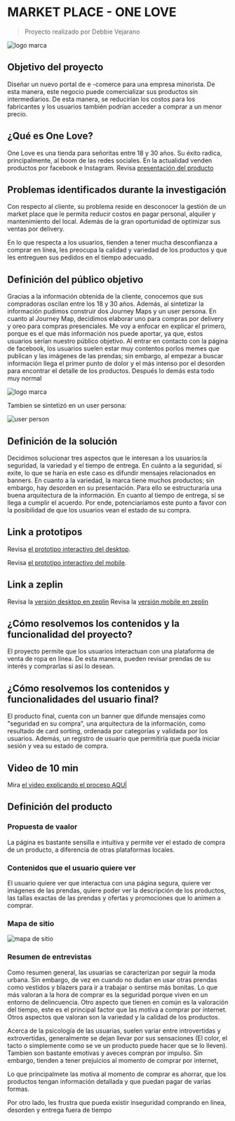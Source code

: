 # MARKET PLACE - ONE LOVE
> Proyecto realizado por Debbie Vejarano

![logo marca](https://fotos.subefotos.com/4d07eeead61b964fe7c8224e4a2100e6o.jpg)

## Objetivo del proyecto
Diseñar un nuevo portal de e -comerce para una empresa minorista. De esta manera, este negocio puede comercializar sus productos sin intermediarios. De esta manera, se reducirían los costos para los fabricantes y los usuarios también podrían acceder a comprar a un menor precio.

## ¿Qué es One Love?
One Love es una tienda para señoritas entre 18 y 30 años. Su éxito radica, principalmente, al boom de las redes sociales. En la actualidad venden productos por facebook e Instagram.
Revisa [presentación del producto](https://docs.google.com/presentation/d/1sAYuZ9awqnoQYfLkG3-8BLhILsEGoHF6EoWFpeu5KX4/edit?usp=sharing)

## Problemas identificados durante la investigación
Con respecto al cliente, su problema reside en desconocer la gestión de un market place que le permita reducir costos en pagar personal, alquiler y mantenimiento del local. Además de la gran oportunidad de optimizar sus ventas por delivery.

En lo que respecta a los usuarios, tienden a tener mucha desconfianza a comprar en línea, les preocupa la calidad y variedad de los productos y que les entreguen sus pedidos en el tiempo adecuado.

## Definición del público objetivo

Gracias a la información obtenida de la cliente, conocemos que sus compradoras oscilan entre los 18 y 30 años. 
Además, al sintetizar la información pudimos construir dos Journey Maps y un user persona.
En cuanto al Journey Map, decidimos elaborar uno para compras por delivery y oreo para compras presenciales. Me voy a enfocar en explicar el primero, porque es el que más información nos puede aportar, ya que, estos usuarios serían nuestro público objetivo.
Al entrar en contacto con la página de facebook, los usuarios suelen estar muy contentos porlos memes que publican y las imágenes de las prendas; sin embargo, al empezar a buscar información llega el primer punto de dolor y el más intenso por el desorden para encontrar el detalle de los productos. Después lo demás esta todo muy normal

![logo marca](https://fotos.subefotos.com/42b1407fcfa6722cd5c90ff8453d3d66o.jpg)

Tambien se sintetizó en un user persona:

![user person](http://img.fenixzone.net/i/bVwPRpq.jpeg)


## Definición de la solución
Decidimos solucionar tres aspectos que le interesan a los usuarios:la seguridad, la variedad y el tiempo de entrega.
En cuánto a la seguridad, sí exite, lo que se haría en este caso es difundir mensajes relacionados en banners.
En cuanto a la variedad, la marca tiene muchos productos; sin embargo, hay desorden en su presentación. Para ello se estructuraría una buena arquitectura de la información.
En cuanto al tiempo de entrega, sí se llega a cumplir el acuerdo. Por ende, potenciaríamos este punto a favor con la posibilidad de que los usuarios vean el estado de su compra.

## Link a prototipos
Revisa [el prototipo interactivo del desktop](https://www.figma.com/file/N2jgGGTyUkneynXbgbNFTRbM/ONE-LOVE-DESKTOP).

Revisa [el prototipo interactivo del mobile](https://www.figma.com/file/FsLLFW4wGAOlJ0zEpD11TaQ3/ONE-LOVE-MOBILE-iteraci%C3%B3n).

## Link a zeplin
Revisa la [versión desktop en zeplin](https://zpl.io/brEQP33)
Revisa la [versión mobile en zeplin](https://zpl.io/a3l8OGl)

## ¿Cómo resolvemos los contenidos y la funcionalidad del proyecto?
El proyecto permite que los usuarios interactuan con una plataforma de venta de ropa en línea. De esta manera, pueden revisar prendas de su interés y comprarlas si así lo desean.

## ¿Cómo resolvemos los contenidos y funcionalidades del usuario final?
El producto final, cuenta con un banner que difunde mensajes como "seguridad en su compra", una arquitectura de la información, como resultado de card sorting, ordenada por categorías y validada por los usuarios. Además, un registro de usuario que permitiría que pueda iniciar sesión y vea su estado de compra.

## Video de 10 min
Mira [el video explicando el proceso AQUÍ](https://www.youtube.com/watch?v=gM05egTkvXQ)

## Definición del producto

### Propuesta de vaalor
La página es bastante sensilla e intuitiva y permite ver el estado de compra de un producto, a diferencia de otras plataformas locales.

### Contenidos que el usuario quiere ver
El usuario quiere ver que interactua con una página segura, quiere ver imágenes de las prendas, quiere poder ver la descripción de los productos, las tallas exactas de las prendas y ofertas y promociones que lo animen a comprar.

### Mapa de sitio
![mapa de sitio](https://fotos.subefotos.com/1ff0428330da75bc5e5335c30085d0d7o.jpg)

### Resumen de entrevistas
Como resumen general, las usuarias se caracterizan por seguir la moda urbana. Sin embargo, de vez en cuando no dudan en usar otras prendas como vestidos y blazers para ir a trabajar o sentirse más bonitas. Lo que más valoran a la hora de comprar es la seguridad porque viven en un entorno de delincuencia. Otro aspecto que tienen en común es la valoración del tiempo, este es el principal factor que las motiva a comprar por internet. Otros aspectos que valoran son la variedad y la calidad de los productos.

Acerca de la psicología de las usuarias, suelen variar entre introvertidas y extrovertidas, generalmente se dejan llevar por sus sensaciones (El color, el tacto o simplemente como se ve un producto puede hacer que se lo lleven). Tambien son bastante emotivas y aveces compran por impulso. Sin embargo, tienden a tener prejuicios al momento de comprar por internet,

Lo que principalmete las motiva al momento de comprar es ahorrar, que los productos tengan información detallada y que puedan pagar de varias formas. 

Por otro lado, les frustra que pueda existir inseguridad comprando en línea, desorden y entrega fuera de tiempo

